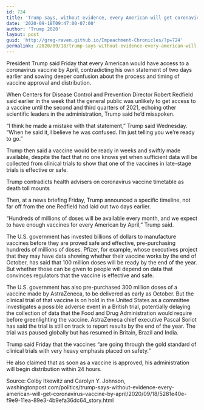 ```yaml
---
id: 724
title: 'Trump says, without evidence, every American will get coronavirus vaccine by April'
date: '2020-09-18T09:47:00-07:00'
author: 'Trump 2020'
layout: post
guid: 'http://greg-raven.github.io/Impeachment-Chronicles/?p=724'
permalink: /2020/09/18/trump-says-without-evidence-every-american-will-get-coronavirus-vaccine-by-april/
---
```


President Trump said Friday that every American would have access to a coronavirus vaccine by April, contradicting his own statement of two days earlier and sowing deeper confusion about the process and timing of vaccine approval and distribution.

When Centers for Disease Control and Prevention Director Robert Redfield said earlier in the week that the general public was unlikely to get access to a vaccine until the second and third quarters of 2021, echoing other scientific leaders in the administration, Trump said he’d misspoken.

“I think he made a mistake with that statement,” Trump said Wednesday. “When he said it, I believe he was confused. I’m just telling you we’re ready to go.”

Trump then said a vaccine would be ready in weeks and swiftly made available, despite the fact that no one knows yet when sufficient data will be collected from clinical trials to show that one of the vaccines in late-stage trials is effective or safe.

Trump contradicts health advisers on coronavirus vaccine timetable as death toll mounts

Then, at a news briefing Friday, Trump announced a specific timeline, not far off from the one Redfield had laid out two days earlier.

“Hundreds of millions of doses will be available every month, and we expect to have enough vaccines for every American by April,” Trump said.

The U.S. government has invested billions of dollars to manufacture vaccines before they are proved safe and effective, pre-purchasing hundreds of millions of doses. Pfizer, for example, whose executives project that they may have data showing whether their vaccine works by the end of October, has said that 100 million doses will be ready by the end of the year. But whether those can be given to people will depend on data that convinces regulators that the vaccine is effective and safe.

The U.S. government has also pre-purchased 300 million doses of a vaccine made by AstraZeneca, to be delivered as early as October. But the clinical trial of that vaccine is on hold in the United States as a committee investigates a possible adverse event in a British trial, potentially delaying the collection of data that the Food and Drug Administration would require before greenlighting the vaccine. AstraZeneca chief executive Pascal Soriot has said the trial is still on track to report results by the end of the year. The trial was paused globally but has resumed in Britain, Brazil and India.

Trump said Friday that the vaccines “are going through the gold standard of clinical trials with very heavy emphasis placed on safety.”

He also claimed that as soon as a vaccine is approved, his administration will begin distribution within 24 hours.

Source: Colby Itkowitz and Carolyn Y. Johnson, washingtonpost.com/politics/trump-says-without-evidence-every-american-will-get-coronavirus-vaccine-by-april/2020/09/18/5281e40e-f9e9-11ea-89e3-4b9efa36dc64\_story.html
